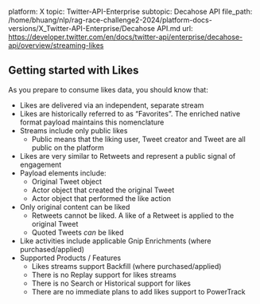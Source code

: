platform: X
topic: Twitter-API-Enterprise
subtopic: Decahose API
file_path: /home/bhuang/nlp/rag-race-challenge2-2024/platform-docs-versions/X_Twitter-API-Enterprise/Decahose API.md
url: https://developer.twitter.com/en/docs/twitter-api/enterprise/decahose-api/overview/streaming-likes


## Getting started with Likes

As you prepare to consume likes data, you should know that:

* Likes are delivered via an independent, separate stream
* Likes are historically referred to as “Favorites”. The enriched native format payload maintains this nomenclature
* Streams include only public likes
    * Public means that the liking user, Tweet creator and Tweet are all public on the platform
* Likes are very similar to Retweets and represent a public signal of engagement
* Payload elements include:
    * Original Tweet object
    * Actor object that created the original Tweet
    * Actor object that performed the like action
* Only original content can be liked
    * Retweets cannot be liked. A like of a Retweet is applied to the original Tweet
    * Quoted Tweets _can_ be liked
* Like activities include applicable Gnip Enrichments (where purchased/applied)
* Supported Products / Features
    * Likes streams support Backfill (where purchased/applied)
    * There is no Replay support for likes streams
    * There is no Search or Historical support for likes
    * There are no immediate plans to add likes support to PowerTrack
